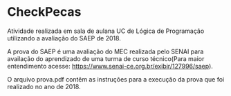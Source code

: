 # CheckPecas
Atividade realizada em sala de aulana UC de Lógica de Programação utilizando a avaliação do SAEP de 2018.

A prova do SAEP é uma avaliação do MEC realizada pelo SENAI para availação do aprendizado de uma turma de curso técnico(Para maior entendimento acesse: https://www.senai-ce.org.br/exibir/127996/saep).

O arquivo prova.pdf contêm as instruções para a execução da prova que foi realizado no ano de 2018.
